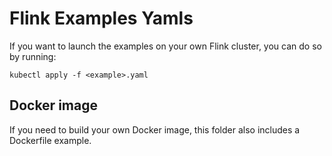 # Flink Examples Yamls

If you want to launch the examples on your own Flink cluster, you can do so by running:

`kubectl apply -f <example>.yaml`

## Docker image

If you need to build your own Docker image, this folder also includes a Dockerfile example.